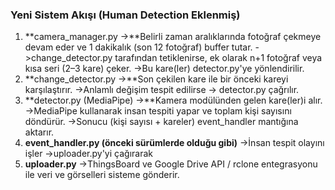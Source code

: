 ### Yeni Sistem Akışı (Human Detection Eklenmiş)

1. **camera\_manager.py
   ->**Belirli zaman aralıklarında fotoğraf çekmeye devam eder ve 1 dakikalık (son 12 fotoğraf) buffer tutar.
   ->change\_detector.py tarafından tetiklenirse, ek olarak n+1 fotoğraf veya kısa seri (2–3 kare) çeker.
   ->Bu kare(ler) detector.py'ye yönlendirilir.
2. **change\_detector.py
   ->**Son çekilen kare ile bir önceki kareyi karşılaştırır.
   ->Anlamlı değişim tespit edilirse → detector.py çağrılır.
3. **detector.py (MediaPipe)
   ->**Kamera modülünden gelen kare(ler)i alır.
   ->MediaPipe kullanarak insan tespiti yapar ve toplam kişi sayısını döndürür.
   ->Sonucu (kişi sayısı + kareler) event\_handler mantığına aktarır.
4. **event\_handler.py (önceki sürümlerde olduğu gibi)**
   ->İnsan tespit olayını işler
   ->uploader.py'yi çağırarak
6. **uploader.py**
   ->ThingsBoard ve Google Drive API / rclone entegrasyonu ile veri ve görselleri sisteme gönderir.








